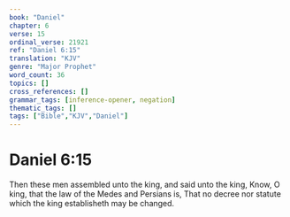 ```yaml
---
book: "Daniel"
chapter: 6
verse: 15
ordinal_verse: 21921
ref: "Daniel 6:15"
translation: "KJV"
genre: "Major Prophet"
word_count: 36
topics: []
cross_references: []
grammar_tags: [inference-opener, negation]
thematic_tags: []
tags: ["Bible","KJV","Daniel"]
---
```


# Daniel 6:15

Then these men assembled unto the king, and said unto the king, Know, O king, that the law of the Medes and Persians is, That no decree nor statute which the king establisheth may be changed.
